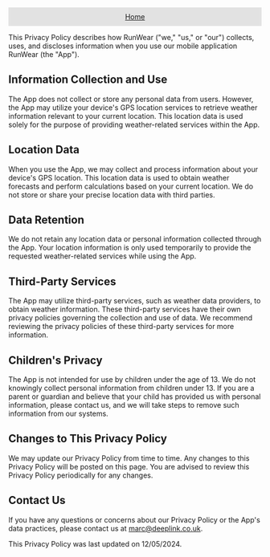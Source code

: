 <div style="background-color: #e2e2e2; padding: 10px;">
    <ul style="list-style-type: none; margin: 0; padding: 0; display: flex; justify-content: center;">
        <li><a href="/RunWear/">Home</a></li>
    </ul>
</div>

This Privacy Policy describes how RunWear ("we," "us," or "our") collects, uses, and discloses information when you use our mobile application RunWear (the "App").

## Information Collection and Use

The App does not collect or store any personal data from users. However, the App may utilize your device's GPS location services to retrieve weather information relevant to your current location. This location data is used solely for the purpose of providing weather-related services within the App.

## Location Data

When you use the App, we may collect and process information about your device's GPS location. This location data is used to obtain weather forecasts and perform calculations based on your current location. We do not store or share your precise location data with third parties.

## Data Retention

We do not retain any location data or personal information collected through the App. Your location information is only used temporarily to provide the requested weather-related services while using the App.

## Third-Party Services

The App may utilize third-party services, such as weather data providers, to obtain weather information. These third-party services have their own privacy policies governing the collection and use of data. We recommend reviewing the privacy policies of these third-party services for more information.

## Children's Privacy

The App is not intended for use by children under the age of 13. We do not knowingly collect personal information from children under 13. If you are a parent or guardian and believe that your child has provided us with personal information, please contact us, and we will take steps to remove such information from our systems.

## Changes to This Privacy Policy

We may update our Privacy Policy from time to time. Any changes to this Privacy Policy will be posted on this page. You are advised to review this Privacy Policy periodically for any changes.

## Contact Us

If you have any questions or concerns about our Privacy Policy or the App's data practices, please contact us at [marc@deeplink.co.uk](mailto:marc@deeplink.co.uk).

This Privacy Policy was last updated on 12/05/2024.
